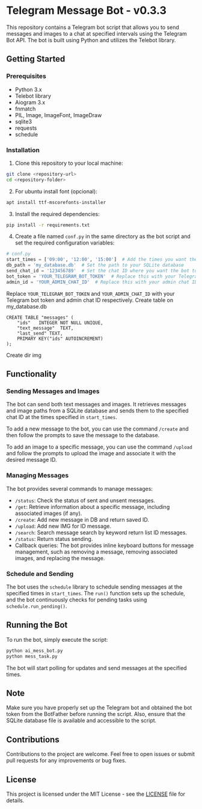 # Telegram Message Bot - v0.3.3

This repository contains a Telegram bot script that allows you to send messages and images to a chat at specified intervals using the Telegram Bot API. The bot is built using Python and utilizes the Telebot library.

## Getting Started

### Prerequisites

- Python 3.x
- Telebot library
- Aiogram 3.x
- fnmatch
- PIL, Image, ImageFont, ImageDraw
- sqlite3
- requests
- schedule


### Installation

1. Clone this repository to your local machine:

```bash
git clone <repository-url>
cd <repository-folder>
```
2. For ubuntu install font (opcional):
```bash
apt install ttf-mscorefonts-installer
```

3. Install the required dependencies:

```bash
pip install -r requirements.txt
```

4. Create a file named `conf.py` in the same directory as the bot script and set the required configuration variables:

```python
# conf.py
start_times = ['09:00', '12:00', '15:00']  # Add the times you want the bot to send messages
db_path = 'my_database.db'  # Set the path to your SQLite database
send_chat_id = '123456789'  # Set the chat ID where you want the bot to send messages
bot_token = 'YOUR_TELEGRAM_BOT_TOKEN'  # Replace this with your Telegram bot token
admin_id = 'YOUR_ADMIN_CHAT_ID'  # Replace this with your admin chat ID
```
Replace `YOUR_TELEGRAM_BOT_TOKEN` and `YOUR_ADMIN_CHAT_ID` with your Telegram bot token and admin chat ID respectively.
Create table on my_database.db
```MSSQL
CREATE TABLE "messages" (
	"ids"	INTEGER NOT NULL UNIQUE,
	"text_message"	TEXT,
	"last_send"	TEXT,
	PRIMARY KEY("ids" AUTOINCREMENT)
);
```
Create dir img


## Functionality

### Sending Messages and Images

The bot can send both text messages and images. It retrieves messages and image paths from a SQLite database and sends them to the specified chat ID at the times specified in `start_times`.

To add a new message to the bot, you can use the command `/create` and then follow the prompts to save the message to the database.

To add an image to a specific message, you can use the command `/upload` and follow the prompts to upload the image and associate it with the desired message ID.

### Managing Messages

The bot provides several commands to manage messages:

- `/status`: Check the status of sent and unsent messages.
- `/get`: Retrieve information about a specific message, including associated images (if any).
- `/create`: Add new message in DB and return saved ID.
- `/upload`: Add new IMG for ID message.
- `/search`: Search message search by keyword return list ID messages.
- `/status`: Return status sending.
- Callback queries: The bot provides inline keyboard buttons for message management, such as removing a message, removing associated images, and replacing the message.

### Schedule and Sending

The bot uses the `schedule` library to schedule sending messages at the specified times in `start_times`. The `run()` function sets up the schedule, and the bot continuously checks for pending tasks using `schedule.run_pending()`.

## Running the Bot

To run the bot, simply execute the script:

```bash
python ai_mess_bot.py
python mess_task.py
```

The bot will start polling for updates and send messages at the specified times.

## Note

Make sure you have properly set up the Telegram bot and obtained the bot token from the BotFather before running the script. Also, ensure that the SQLite database file is available and accessible to the script.

## Contributions

Contributions to the project are welcome. Feel free to open issues or submit pull requests for any improvements or bug fixes.

## License

This project is licensed under the MIT License - see the [LICENSE](LICENSE) file for details.
